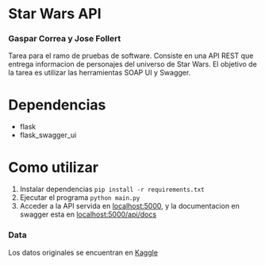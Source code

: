 # Star Wars API
### Gaspar Correa y Jose Follert

Tarea para el ramo de pruebas de software. Consiste en una API REST que entrega informacion de personajes del universo de Star Wars. El objetivo de la tarea es utilizar las herramientas SOAP UI y Swagger.

# Dependencias
* flask
* flask_swagger_ui

# Como utilizar
1. Instalar dependencias `pip install -r requirements.txt`
2. Ejecutar el programa `python main.py`
3. Acceder a la API servida en [localhost:5000](localhost:5000), y la documentacion en swagger esta en [localhost:5000/api/docs](localhost:5000/api/docs)

### Data
Los datos originales se encuentran en [Kaggle](https://www.kaggle.com/jsphyg/star-wars)